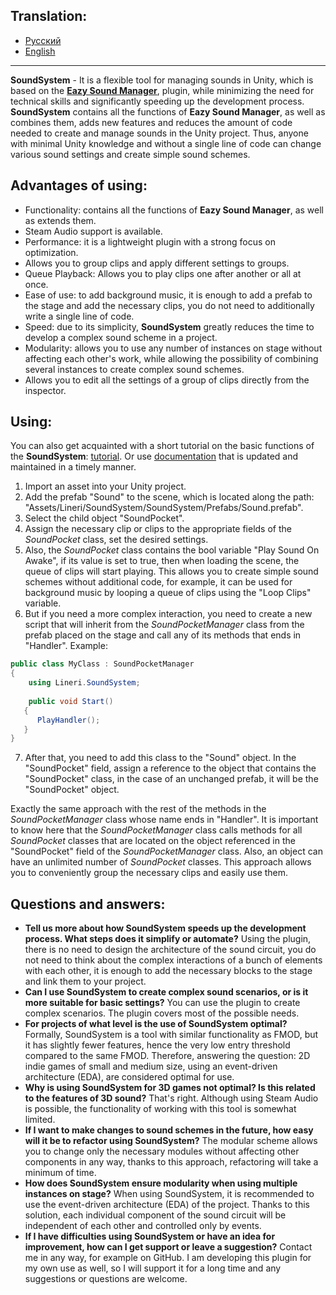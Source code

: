 ## Translation:
* <a href = "https://github.com/Linerichka/SoundSystem-With-Eazy-Sound-Manager/blob/main/README_RU.md">Русский</a>
* <a href = "https://github.com/Linerichka/SoundSystem-With-Eazy-Sound-Manager/blob/main/README.md">English</a>

---

**SoundSystem** - It is a flexible tool for managing sounds in Unity, which is based on the <a href="https://github.com/JackM36/Eazy-Sound-Manager">**Eazy Sound Manager**</a>,  plugin, while minimizing the need for technical skills and significantly speeding up the development process. **SoundSystem** contains all the functions of **Eazy Sound Manager**, as well as combines them, adds new features and reduces the amount of code needed to create and manage sounds in the Unity project. Thus, anyone with minimal Unity knowledge and without a single line of code can change various sound settings and create simple sound schemes.

## Advantages of using:
* Functionality: contains all the functions of **Eazy Sound Manager**, as well as extends them.
* Steam Audio support is available.
* Performance: it is a lightweight plugin with a strong focus on optimization.
* Allows you to group clips and apply different settings to groups.
* Queue Playback: Allows you to play clips one after another or all at once.
* Ease of use: to add background music, it is enough to add a prefab to the stage and add the necessary clips, you do not need to additionally write a single line of code.
* Speed: due to its simplicity, **SoundSystem** greatly reduces the time to develop a complex sound scheme in a project.
* Modularity: allows you to use any number of instances on stage without affecting each other's work, while allowing the possibility of combining several instances to create complex sound schemes.
* Allows you to edit all the settings of a group of clips directly from the inspector.

## Using:
You can also get acquainted with a short tutorial on the basic functions of the **SoundSystem**: <a href = "https://youtu.be/kXDuEaaw7Ao">tutorial</a>. Or use <a href = "https://github.com/Linerichka/SoundSystem-With-Eazy-Sound-Manager/blob/main/Assets/Lineri/SoundSystem/SoundSystem/Docs/Manual/EN.pdf">documentation</a> that is updated and maintained in a timely manner.
1. Import an asset into your Unity project.
2. Add the prefab "Sound" to the scene, which is located along the path:  "Assets/Lineri/SoundSystem/SoundSystem/Prefabs/Sound.prefab".
3. Select the child object "SoundPocket".
4. Assign the necessary clip or clips to the appropriate fields of the *SoundPocket* class, set the desired settings.
5. Also, the *SoundPocket* class contains the bool variable "Play Sound On Awake", if its value is set to true, then when loading the scene, the queue of clips will start playing. This allows you to create simple sound schemes without additional code, for example, it can be used for background music by looping a queue of clips using the "Loop Clips" variable.
6. But if you need a more complex interaction, you need to create a new script that will inherit from the *SoundPocketManager* class from the prefab placed on the stage and call any of its methods that ends in "Handler".
Example:
```csharp
public class MyClass : SoundPocketManager
{
    using Lineri.SoundSystem;
 
    public void Start()
   {
      PlayHandler();
   }
}
```

7. After that, you need to add this class to the "Sound" object. In the "SoundPocket" field, assign a reference to the object that contains the "SoundPocket" class, in the case of an unchanged prefab, it will be the "SoundPocket" object.

Exactly the same approach with the rest of the methods in the *SoundPocketManager* class whose name ends in "Handler". It is important to know here that the *SoundPocketManager* class calls methods for all *SoundPocket* classes that are located on the object referenced in the "SoundPocket" field of the *SoundPocketManager* class. Also, an object can have an unlimited number of *SoundPocket* classes. This approach allows you to conveniently group the necessary clips and easily use them.

## Questions and answers:
* **Tell us more about how SoundSystem speeds up the development process. What steps does it simplify or automate?** Using the plugin, there is no need to design the architecture of the sound circuit, you do not need to think about the complex interactions of a bunch of elements with each other, it is enough to add the necessary blocks to the stage and link them to your project.
* **Can I use SoundSystem to create complex sound scenarios, or is it more suitable for basic settings?** You can use the plugin to create complex scenarios. The plugin covers most of the possible needs.
* **For projects of what level is the use of SoundSystem optimal?** Formally, SoundSystem is a tool with similar functionality as FMOD, but it has slightly fewer features, hence the very low entry threshold compared to the same FMOD. Therefore, answering the question: 2D indie games of small and medium size, using an event-driven architecture (EDA), are considered optimal for use.
* **Why is using SoundSystem for 3D games not optimal? Is this related to the features of 3D sound?** That's right. Although using Steam Audio is possible, the functionality of working with this tool is somewhat limited.
* **If I want to make changes to sound schemes in the future, how easy will it be to refactor using SoundSystem?** The modular scheme allows you to change only the necessary modules without affecting other components in any way, thanks to this approach, refactoring will take a minimum of time.
* **How does SoundSystem ensure modularity when using multiple instances on stage?** When using SoundSystem, it is recommended to use the event-driven architecture (EDA) of the project. Thanks to this solution, each individual component of the sound circuit will be independent of each other and controlled only by events. 
* **If I have difficulties using SoundSystem or have an idea for improvement, how can I get support or leave a suggestion?** Contact me in any way, for example on GitHub. I am developing this plugin for my own use as well, so I will support it for a long time and any suggestions or questions are welcome.
